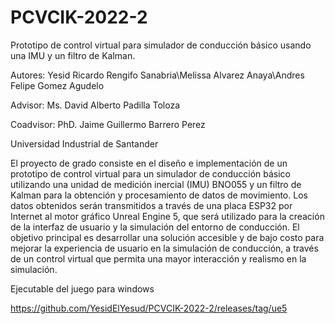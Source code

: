 # PCVCIK-2022-2
Prototipo de control virtual para simulador de conducción básico usando una IMU y un filtro de Kalman.

Autores: Yesid Ricardo Rengifo Sanabria\\Melissa Alvarez Anaya\\Andres Felipe Gomez Agudelo

Advisor: Ms. David Alberto Padilla Toloza

Coadvisor: PhD. Jaime Guillermo Barrero Perez

Universidad Industrial de Santander

El proyecto de grado consiste en el diseño e implementación de un prototipo de control virtual para un simulador de conducción básico utilizando una unidad de medición inercial (IMU) BNO055 y un filtro de Kalman para la obtención y procesamiento de datos de movimiento. Los datos obtenidos serán transmitidos a través de una placa ESP32 por Internet al motor gráfico Unreal Engine 5, que será utilizado para la creación de la interfaz de usuario y la simulación del entorno de conducción.
El objetivo principal es desarrollar una solución accesible y de bajo costo para mejorar la experiencia de usuario en la simulación de conducción, a través de un control virtual que permita una mayor interacción y realismo en la simulación.


Ejecutable del juego para windows 

https://github.com/YesidElYesud/PCVCIK-2022-2/releases/tag/ue5

